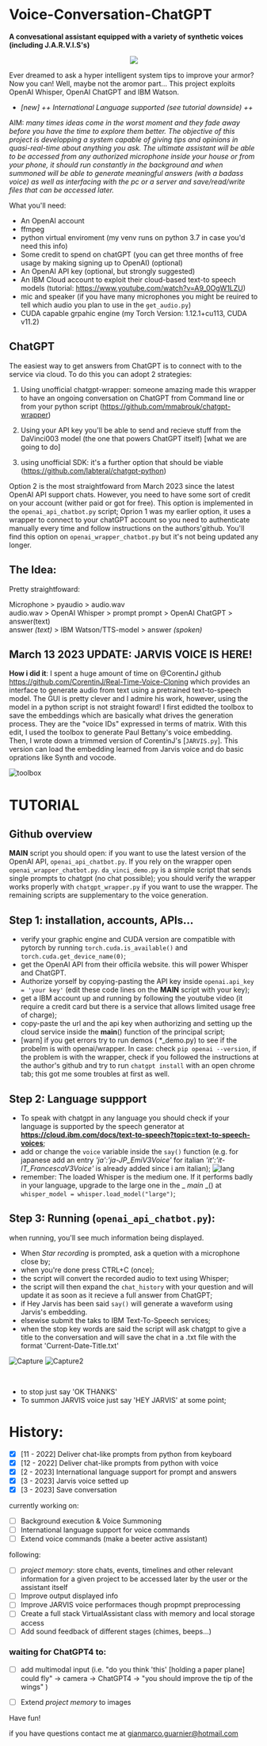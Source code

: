 # Voice-Conversation-ChatGPT
**A convesational assistant equipped with a variety of synthetic voices (including J.A.R.V.I.S's)**
<p align="center">
  <img src="https://user-images.githubusercontent.com/49094051/224847586-75810675-c4ad-4bbe-87e0-9c375b8a8aa0.PNG"/>

</p>

Ever dreamed to ask a hyper intelligent system tips to improve your armor? Now you can! Well, maybe not the aromor part... This project exploits OpenAI Whisper, OpenAI ChatGPT and IBM Watson.
* *[new] ++ International Language supported (see tutorial downside) ++*

AIM: *many times ideas come in the worst moment and they fade away before you have the time to explore them better. The objective of this project is developping a system capable of giving tips and opinions in quasi-real-time about anything you ask. The ultimate assistant will be able to be accessed from any authorized microphone inside your house or from your phone, it should run constantly in the background and when summoned will be able to generate meaningful answers (with a badass voice) as well as interfacing with the pc or a server and save/read/write files that can be accessed later.*

What you'll need:

 - An OpenAI account 
 - ffmpeg
 - python virtual enviroment (my venv runs on python 3.7 in case you'd need this info)
 - Some credit to spend on chatGPT (you can get three months of free usage by making signing up to OpenAI) (optional)
 - An OpenAI API key (optional, but strongly suggested)
 - An IBM Cloud account to exploit their cloud-based text-to speech models (tutorial: https://www.youtube.com/watch?v=A9_0OgW1LZU) 
 - mic and speaker (if you have many microphones you might be reuired to tell which audio you plan to use in the `get_audio.py`) 
 - CUDA capable grpahic engine (my Torch Version: 1.12.1+cu113, CUDA v11.2)
 

## ChatGPT
The easiest way to get answers from ChatGPT is to connect with to the service via cloud. To do this you can adopt 2 strategies:
 1) Using unofficial chatgpt-wrapper: someone amazing made this wrapper to have an ongoing conversation on ChatGPT from Command line or from your python script (https://github.com/mmabrouk/chatgpt-wrapper)
 2) Using your API key you'll be able to send and recieve stuff from the DaVinci003 model (the one that powers ChatGPT itself) [what we are going to do]
 
 3) using unofficial SDK: it's a further option that should be viable (https://github.com/labteral/chatgpt-python)

Option 2 is the most straightfoward from March 2023 since the latest OpenAI API support chats. However, you need to have some sort of credit on your account (wither paid or got for free). This option is implemented in the `openai_api_chatbot.py` script;
Oprion 1 was my earlier option, it uses a wrapper to connect to your chatGPT account so you need to authenticate manually every time and follow instructions on the authors'github.
You'll find this option on `openai_wrapper_chatbot.py` but it's not being updated any longer. 

## The Idea:
Pretty straightfoward:

Microphone > pyaudio > audio.wav   
audio.wav > OpenAI Whisper > prompt
prompt > OpenAI ChatGPT > answer(text)  
answer *(text)* > IBM Watson/TTS-model > answer *(spoken)*

## March 13 2023 UPDATE: JARVIS VOICE IS HERE!
**How i did it**: I spent a huge amount of time on @CorentinJ github https://github.com/CorentinJ/Real-Time-Voice-Cloning which provides an interface to generate audio from text using a pretrained text-to-speech model. The GUI is pretty clever and I admire his work, however, using the model in a python script is not straight foward! I first edidted the toolbox to save the embeddings which are basically what drives the generation process. They are the "voice IDs" expressed in terms of matrix. With this edit, I used the toolbox to generate Paul Bettany's voice embedding. <br>
Then, I wrote down a trimmed version of CorentinJ's [`JARVIS.py`]. This version can load the embedding learned from Jarvis voice and do basic oprations like Synth and vocode. 

![toolbox](https://user-images.githubusercontent.com/49094051/224836993-ee7b4964-e518-46f4-85b1-b25f48f1a78c.PNG)

# TUTORIAL
## Github overview
**MAIN** script you should open: if you want to use the latest version of the OpenAI API, `openai_api_chatbot.py`. If you rely on the wrapper open `openai_wrapper_chatbot.py`. `da_vinci_demo.py` is a simple script that sends single prompts to chatgpt (no chat possible); you should verify the wrapper works properly with `chatgpt_wrapper.py` if you want to use the wrapper. The remaining scripts are supplementary to the voice generation.

## Step 1: installation, accounts, APIs... 
- verify your graphic engine and CUDA version are compatible with pytorch by running `torch.cuda.is_available()` and `torch.cuda.get_device_name(0)`; 
- get the OpenAI API from their officila website. this will power Whisper and ChatGPT. 
- Authorize yorself by copying-pasting the API key inside `openai.api_key = 'your key'` (edit these code lines on the **MAIN** script with your key);
- get a IBM account up and running by following the youtube video (it require a credit card but there is a service that allows limited usage free of charge);
- copy-paste the url and the api key when authorizing and setting up the cloud service inside the __main__() function of the principal script;
- [warn] if you get errors try to run demos ( *_demo.py) to see if the probelm is with openai/wrapper. In case: check `pip openai --version`, if the problem is with the wrapper, check if you followed the instructions at the author's github and try to run `chatgpt install` with an open chrome tab; this got me some troubles at first as well.


## Step 2: Language suppport
- To speak with chatgpt in any language you should check if your language is supported by the speech generator at __https://cloud.ibm.com/docs/text-to-speech?topic=text-to-speech-voices__; 
- add or change the `voice` variable inside the `say()` function (e.g. for japanese add an entry *'ja':'ja-JP_EmiV3Voice'* for italian  *'it':'it-IT_FrancescaV3Voice'* is already added since i am italian);
![lang](https://user-images.githubusercontent.com/49094051/224839783-85ee6733-53d3-4d11-845c-5eb10c10c3f3.PNG)
- remember: The loaded Whisper is the medium one. If it performs badly in your language, upgrade to the large one in the _ _main_ _() at `whisper_model = whisper.load_model("large")`;

## Step 3: Running (`openai_api_chatbot.py`):
when running, you'll see much information being displayed.
- When *Star recording* is prompted, ask a quetion with a microphone close by;
- when you're done press CTRL+C (once);
- the script will convert the recorded audio to text using Whisper;
- the script will then expand the `chat_history` with your question and will update it as soon as it recieve a full answer from ChatGPT;
- if Hey Jarvis has been said `say()` will generate a waveform using Jarvis's embedding. 
- elsewise submit the taks to IBM Text-To-Speech services;
- when the stop key words are said the script will ask chatgpt to give a title to the conversation and will save the chat in a .txt file with the format 'Current-Date-Title.txt'

![Capture](https://user-images.githubusercontent.com/49094051/224842933-9d9bcdb2-8483-496c-a083-775ecdaa18aa.PNG)
![Capture2](https://user-images.githubusercontent.com/49094051/224842418-1caa61c5-a0a7-45ed-a563-e1bbde1c204e.PNG)

<br>

- to stop just say 'OK THANKS'
- To summon JARVIS voice just say 'HEY JARVIS' at some point;


# History:
- [x] [11 - 2022] Deliver chat-like prompts from python from keyboard
- [x] [12 - 2022] Deliver chat-like prompts from python with voice
- [x] [2  - 2023] International language support for prompt and answers
- [x] [3  - 2023] Jarvis voice setted up
- [x] [3  - 2023] Save conversation

currently working on:
- [ ] Background execution & Voice Summoning
- [ ] International language support for voice commands
- [ ] Extend voice commands (make a beeter active assistant)

following:
- [ ] *project memory*: store chats, events, timelines and other relevant information for a given project to be accessed later by the user or the assistant itself 
- [ ] Improve output displayed info
- [ ] Improve JARVIS voice performaces though propmpt preprocessing
- [ ] Create a full stack VirtualAssistant class with memory and local storage access
- [ ] Add sound feedback of different stages (chimes, beeps...)

### waiting for ChatGPT4 to:
- [ ] add multimodal input (i.e. "do you think 'this' [holding a paper plane] could fly" -> camera -> ChatGPT4 -> "you should improve the tip of the wings" )
- [ ] Extend *project memory* to images


Have fun!

if you have questions contact me at gianmarco.guarnier@hotmail.com
